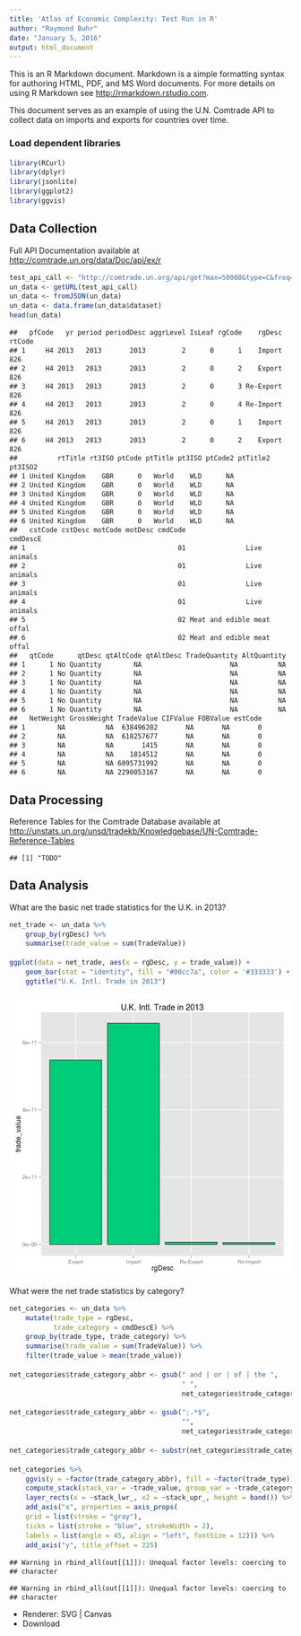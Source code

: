 ```yaml
---
title: 'Atlas of Economic Complexity: Test Run in R'
author: "Raymond Buhr"
date: "January 5, 2016"
output: html_document
---
```


This is an R Markdown document. Markdown is a simple formatting syntax for authoring HTML, PDF, and MS Word documents. For more details on using R Markdown see <http://rmarkdown.rstudio.com>.

This document serves as an example of using the U.N. Comtrade API to collect data on imports and exports for countries over time. 

### Load dependent libraries


```r
library(RCurl)
library(dplyr)
library(jsonlite)
library(ggplot2)
library(ggvis)
```

## Data Collection

Full API Documentation available at http://comtrade.un.org/data/Doc/api/ex/r

```r
test_api_call <- "http://comtrade.un.org/api/get?max=50000&type=C&freq=A&px=HS&ps=2013&r=826&p=0&rg=all&cc=AG2&fmt=json"
un_data <- getURL(test_api_call)
un_data <- fromJSON(un_data)
un_data <- data.frame(un_data$dataset)
head(un_data)
```

```
##   pfCode   yr period periodDesc aggrLevel IsLeaf rgCode    rgDesc rtCode
## 1     H4 2013   2013       2013         2      0      1    Import    826
## 2     H4 2013   2013       2013         2      0      2    Export    826
## 3     H4 2013   2013       2013         2      0      3 Re-Export    826
## 4     H4 2013   2013       2013         2      0      4 Re-Import    826
## 5     H4 2013   2013       2013         2      0      1    Import    826
## 6     H4 2013   2013       2013         2      0      2    Export    826
##          rtTitle rt3ISO ptCode ptTitle pt3ISO ptCode2 ptTitle2 pt3ISO2
## 1 United Kingdom    GBR      0   World    WLD      NA                 
## 2 United Kingdom    GBR      0   World    WLD      NA                 
## 3 United Kingdom    GBR      0   World    WLD      NA                 
## 4 United Kingdom    GBR      0   World    WLD      NA                 
## 5 United Kingdom    GBR      0   World    WLD      NA                 
## 6 United Kingdom    GBR      0   World    WLD      NA                 
##   cstCode cstDesc motCode motDesc cmdCode                   cmdDescE
## 1                                      01               Live animals
## 2                                      01               Live animals
## 3                                      01               Live animals
## 4                                      01               Live animals
## 5                                      02 Meat and edible meat offal
## 6                                      02 Meat and edible meat offal
##   qtCode      qtDesc qtAltCode qtAltDesc TradeQuantity AltQuantity
## 1      1 No Quantity        NA                      NA          NA
## 2      1 No Quantity        NA                      NA          NA
## 3      1 No Quantity        NA                      NA          NA
## 4      1 No Quantity        NA                      NA          NA
## 5      1 No Quantity        NA                      NA          NA
## 6      1 No Quantity        NA                      NA          NA
##   NetWeight GrossWeight TradeValue CIFValue FOBValue estCode
## 1        NA          NA  638496202       NA       NA       0
## 2        NA          NA  618257677       NA       NA       0
## 3        NA          NA       1415       NA       NA       0
## 4        NA          NA    1814512       NA       NA       0
## 5        NA          NA 6095731992       NA       NA       0
## 6        NA          NA 2290053167       NA       NA       0
```

## Data Processing

Reference Tables for the Comtrade Database available at
http://unstats.un.org/unsd/tradekb/Knowledgebase/UN-Comtrade-Reference-Tables


```
## [1] "TODO"
```

## Data Analysis

What are the basic net trade statistics for the U.K. in 2013?


```r
net_trade <- un_data %>% 
    group_by(rgDesc) %>%
    summarise(trade_value = sum(TradeValue))
    
ggplot(data = net_trade, aes(x = rgDesc, y = trade_value)) + 
    geom_bar(stat = "identity", fill = "#00cc7a", color = '#333333') + 
    ggtitle("U.K. Intl. Trade in 2013")
```

![plot of chunk unnamed-chunk-4](figure/unnamed-chunk-4-1.png) 

What were the net trade statistics by category?


```r
net_categories <- un_data %>% 
    mutate(trade_type = rgDesc, 
           trade_category = cmdDescE) %>%
    group_by(trade_type, trade_category) %>%
    summarise(trade_value = sum(TradeValue)) %>%
    filter(trade_value > mean(trade_value))
    
net_categories$trade_category_abbr <- gsub(" and | or | of | the ", 
                                           " ",
                                           net_categories$trade_category)

net_categories$trade_category_abbr <- gsub(";.*$", 
                                           "",
                                           net_categories$trade_category)

net_categories$trade_category_abbr <- substr(net_categories$trade_category_abbr, 1, 32)

net_categories %>% 
    ggvis(y = ~factor(trade_category_abbr), fill = ~factor(trade_type)) %>%
    compute_stack(stack_var = ~trade_value, group_var = ~trade_category_abbr) %>%
    layer_rects(x = ~stack_lwr_, x2 = ~stack_upr_, height = band()) %>%
    add_axis("x", properties = axis_props(
    grid = list(stroke = "gray"),
    ticks = list(stroke = "blue", strokeWidth = 2),
    labels = list(angle = 45, align = "left", fontSize = 12))) %>%
    add_axis("y", title_offset = 225)
```

```
## Warning in rbind_all(out[[1]]): Unequal factor levels: coercing to
## character
```

```
## Warning in rbind_all(out[[1]]): Unequal factor levels: coercing to
## character
```

<!--html_preserve--><div id="plot_id403064129-container" class="ggvis-output-container">
<div id="plot_id403064129" class="ggvis-output"></div>
<div class="plot-gear-icon">
<nav class="ggvis-control">
<a class="ggvis-dropdown-toggle" title="Controls" onclick="return false;"></a>
<ul class="ggvis-dropdown">
<li>
Renderer: 
<a id="plot_id403064129_renderer_svg" class="ggvis-renderer-button" onclick="return false;" data-plot-id="plot_id403064129" data-renderer="svg">SVG</a>
 | 
<a id="plot_id403064129_renderer_canvas" class="ggvis-renderer-button" onclick="return false;" data-plot-id="plot_id403064129" data-renderer="canvas">Canvas</a>
</li>
<li>
<a id="plot_id403064129_download" class="ggvis-download" data-plot-id="plot_id403064129">Download</a>
</li>
</ul>
</nav>
</div>
</div>
<script type="text/javascript">
var plot_id403064129_spec = {
  "data": [
    {
      "name": ".0/stack1_flat",
      "format": {
        "type": "csv",
        "parse": {
          "stack_lwr_": "number",
          "stack_upr_": "number"
        }
      },
      "values": "\"trade_type\",\"factor(trade_category_abbr)\",\"factor(trade_type)\",\"stack_lwr_\",\"stack_upr_\"\n\"Export\",\"Aircraft, spacecraft, and parts \",\"Export\",0,17851668045\n\"Export\",\"Articles of iron or steel\",\"Export\",0,6528900158\n\"Export\",\"Beverages, spirits and vinegar\",\"Export\",0,10985422204\n\"Export\",\"Electrical machinery and equipme\",\"Export\",0,30928795455\n\"Export\",\"Essential oils and resinoids\",\"Export\",0,6129797947\n\"Export\",\"Iron and steel\",\"Export\",0,10133063072\n\"Export\",\"Mineral fuels, mineral oils and \",\"Export\",0,62365065840\n\"Export\",\"Miscellaneous chemical products\",\"Export\",0,7420987940\n\"Export\",\"Natural or cultured pearls, prec\",\"Export\",0,99889281704\n\"Export\",\"Nuclear reactors, boilers, machi\",\"Export\",0,70532996908\n\"Export\",\"Optical, photographic, cinematog\",\"Export\",0,18569926743\n\"Export\",\"Organic chemicals\",\"Export\",0,12765620344\n\"Export\",\"Pharmaceutical products\",\"Export\",0,32094368469\n\"Export\",\"Plastics and articles thereof\",\"Export\",0,12088982822\n\"Export\",\"Vehicles other than railway or t\",\"Export\",0,50994805705\n\"Export\",\"Works of art, collectors' pieces\",\"Export\",0,6901778238\n\"Import\",\"Aircraft, spacecraft, and parts \",\"Import\",17851668045,33018334739\n\"Import\",\"Articles of apparel and clothing\",\"Import\",0,12830510385\n\"Import\",\"Articles of apparel and clothing\",\"Import\",12830510385,25023403641\n\"Import\",\"Articles of iron or steel\",\"Import\",6528900158,15635565509\n\"Import\",\"Beverages, spirits and vinegar\",\"Import\",10985422204,19956368359\n\"Import\",\"Electrical machinery and equipme\",\"Import\",30928795455,89705967894\n\"Import\",\"Furniture\",\"Import\",0,9873893030\n\"Import\",\"Mineral fuels, mineral oils and \",\"Import\",62365065840,150558785208\n\"Import\",\"Natural or cultured pearls, prec\",\"Import\",99889281704,136721815009\n\"Import\",\"Nuclear reactors, boilers, machi\",\"Import\",70532996908,149820085874\n\"Import\",\"Optical, photographic, cinematog\",\"Import\",18569926743,36354533664\n\"Import\",\"Organic chemicals\",\"Import\",12765620344,25777015071\n\"Import\",\"Paper and paperboard\",\"Import\",0,8737462440\n\"Import\",\"Pharmaceutical products\",\"Import\",32094368469,59822866380\n\"Import\",\"Plastics and articles thereof\",\"Import\",12088982822,30941508712\n\"Import\",\"Vehicles other than railway or t\",\"Import\",50994805705,117126127872\n\"Re-Export\",\"Aircraft, spacecraft, and parts \",\"Re-Export\",33018334739,33258619213\n\"Re-Export\",\"Articles of apparel and clothing\",\"Re-Export\",25023403641,25167890474\n\"Re-Export\",\"Articles of apparel and clothing\",\"Re-Export\",25167890474,25472738565\n\"Re-Export\",\"Electrical machinery and equipme\",\"Re-Export\",89705967894,89856118869\n\"Re-Export\",\"Footwear, gaiters and the like\",\"Re-Export\",0,88729279\n\"Re-Export\",\"Mineral fuels, mineral oils and \",\"Re-Export\",150558785208,150703251325\n\"Re-Export\",\"Natural or cultured pearls, prec\",\"Re-Export\",136721815009,138230985991\n\"Re-Export\",\"Nuclear reactors, boilers, machi\",\"Re-Export\",149820085874,150049534100\n\"Re-Export\",\"Vehicles other than railway or t\",\"Re-Export\",117126127872,118685832017\n\"Re-Export\",\"Works of art, collectors' pieces\",\"Re-Export\",6901778238,8619023062\n\"Re-Import\",\"Aircraft, spacecraft, and parts \",\"Re-Import\",33258619213,33677657976\n\"Re-Import\",\"Articles of apparel and clothing\",\"Re-Import\",25472738565,25554790685\n\"Re-Import\",\"Electrical machinery and equipme\",\"Re-Import\",89856118869,90297543450\n\"Re-Import\",\"Natural or cultured pearls, prec\",\"Re-Import\",138230985991,138564596701\n\"Re-Import\",\"Nuclear reactors, boilers, machi\",\"Re-Import\",150049534100,152594275885\n\"Re-Import\",\"Optical, photographic, cinematog\",\"Re-Import\",36354533664,37034279835\n\"Re-Import\",\"Pharmaceutical products\",\"Re-Import\",59822866380,59948953606\n\"Re-Import\",\"Ships, boats and floating struct\",\"Re-Import\",0,77728039\n\"Re-Import\",\"Vehicles other than railway or t\",\"Re-Import\",118685832017,118760813666\n\"Re-Import\",\"Works of art, collectors' pieces\",\"Re-Import\",8619023062,9002159071"
    },
    {
      "name": ".0/stack1",
      "source": ".0/stack1_flat",
      "transform": [
        {
          "type": "treefacet",
          "keys": [
            "data.trade_type"
          ]
        }
      ]
    },
    {
      "name": "scale/fill",
      "format": {
        "type": "csv",
        "parse": {}
      },
      "values": "\"domain\"\n\"Export\"\n\"Import\"\n\"Re-Export\"\n\"Re-Import\""
    },
    {
      "name": "scale/x",
      "format": {
        "type": "csv",
        "parse": {
          "domain": "number"
        }
      },
      "values": "\"domain\"\n-7629713794.25\n160223989679.25"
    },
    {
      "name": "scale/y",
      "format": {
        "type": "csv",
        "parse": {}
      },
      "values": "\"domain\"\n\"Aircraft, spacecraft, and parts \"\n\"Articles of apparel and clothing\"\n\"Articles of iron or steel\"\n\"Beverages, spirits and vinegar\"\n\"Electrical machinery and equipme\"\n\"Essential oils and resinoids\"\n\"Footwear, gaiters and the like\"\n\"Furniture\"\n\"Iron and steel\"\n\"Mineral fuels, mineral oils and \"\n\"Miscellaneous chemical products\"\n\"Natural or cultured pearls, prec\"\n\"Nuclear reactors, boilers, machi\"\n\"Optical, photographic, cinematog\"\n\"Organic chemicals\"\n\"Paper and paperboard\"\n\"Pharmaceutical products\"\n\"Plastics and articles thereof\"\n\"Ships, boats and floating struct\"\n\"Vehicles other than railway or t\"\n\"Works of art, collectors' pieces\""
    }
  ],
  "scales": [
    {
      "name": "fill",
      "type": "ordinal",
      "domain": {
        "data": "scale/fill",
        "field": "data.domain"
      },
      "points": true,
      "sort": false,
      "range": "category10"
    },
    {
      "name": "x",
      "domain": {
        "data": "scale/x",
        "field": "data.domain"
      },
      "zero": false,
      "nice": false,
      "clamp": false,
      "range": "width"
    },
    {
      "type": "ordinal",
      "domain": {
        "data": "scale/y",
        "field": "data.domain"
      },
      "name": "y",
      "points": false,
      "sort": false,
      "range": "height",
      "padding": 0.1
    }
  ],
  "marks": [
    {
      "type": "group",
      "from": {
        "data": ".0/stack1"
      },
      "marks": [
        {
          "type": "rect",
          "properties": {
            "update": {
              "stroke": {
                "value": "#000000"
              },
              "y": {
                "scale": "y",
                "field": "data.factor(trade_category_abbr)"
              },
              "fill": {
                "scale": "fill",
                "field": "data.factor(trade_type)"
              },
              "x": {
                "scale": "x",
                "field": "data.stack_lwr_"
              },
              "x2": {
                "scale": "x",
                "field": "data.stack_upr_"
              },
              "height": {
                "scale": "y",
                "band": true
              }
            },
            "ggvis": {
              "data": {
                "value": ".0/stack1"
              }
            }
          }
        }
      ]
    }
  ],
  "legends": [
    {
      "orient": "right",
      "fill": "fill",
      "title": "factor(trade_type)"
    }
  ],
  "axes": [
    {
      "type": "x",
      "scale": "x",
      "orient": "bottom",
      "layer": "back",
      "grid": true,
      "properties": {
        "ticks": {
          "stroke": {
            "value": "blue"
          },
          "strokeWidth": {
            "value": 2
          }
        },
        "grid": {
          "stroke": {
            "value": "gray"
          }
        },
        "labels": {
          "angle": {
            "value": 45
          },
          "align": {
            "value": "left"
          },
          "fontSize": {
            "value": 12
          }
        }
      }
    },
    {
      "type": "y",
      "scale": "y",
      "orient": "left",
      "titleOffset": 225,
      "layer": "back",
      "grid": true,
      "title": "factor(trade_category_abbr)"
    }
  ],
  "padding": null,
  "ggvis_opts": {
    "keep_aspect": false,
    "resizable": true,
    "padding": {},
    "duration": 250,
    "renderer": "svg",
    "hover_duration": 0,
    "width": 504,
    "height": 504
  },
  "handlers": null
};
ggvis.getPlot("plot_id403064129").parseSpec(plot_id403064129_spec);
</script><!--/html_preserve-->

